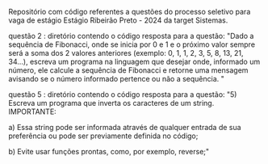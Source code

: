 Repositório com código referentes a questões do processo seletivo para vaga de estágio Estágio Ribeirão Preto - 2024 da target Sistemas. 

questão 2 : diretório contendo o código resposta para a questão: "Dado a sequência de Fibonacci, onde se inicia por 0 e 1 e o próximo valor sempre será a soma dos 2 valores anteriores (exemplo: 0, 1, 1, 2, 3, 5, 8, 13, 21, 34...), escreva um programa na linguagem que desejar onde, informado um número, ele calcule a sequência de Fibonacci e retorne uma mensagem avisando se o número informado pertence ou não a sequência.
"

questão 5 : diretório contendo o código resposta para a questão: "5) Escreva um programa que inverta os caracteres de um string.
IMPORTANTE:

a) Essa string pode ser informada através de qualquer entrada de sua preferência ou pode ser previamente definida no código;

b) Evite usar funções prontas, como, por exemplo, reverse;" 




